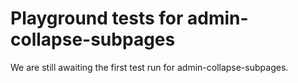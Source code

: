 # Playground tests for admin-collapse-subpages
We are still awaiting the first test run for admin-collapse-subpages.
